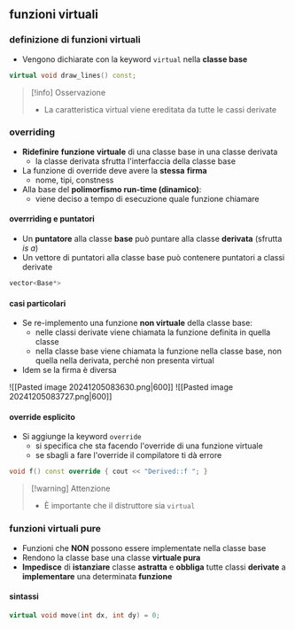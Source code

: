 ## funzioni virtuali
### definizione di funzioni virtuali
- Vengono dichiarate con la keyword ```virtual``` nella **classe base**
```cpp
virtual void draw_lines() const;
```

>[!info] Osservazione
>- La caratteristica virtual viene ereditata da tutte le cassi derivate

### overriding
- **Ridefinire** **funzione** **virtuale** di una classe base in una classe derivata
	- la classe derivata sfrutta l'interfaccia della classe base
- La funzione di override deve avere la **stessa** **firma**
	- nome, tipi, constness
- Alla base del **polimorfismo run-time (dinamico)**:
	- viene deciso a tempo di esecuzione quale funzione chiamare
#### overrriding e puntatori
- Un **puntatore** alla classe **base** può puntare alla classe **derivata** (sfrutta _is a_)
- Un vettore di puntatori alla classe base può contenere puntatori a classi derivate
```cpp
vector<Base*>
```
#### casi particolari
- Se re-implemento una funzione **non virtuale** della classe base:
	- nelle classi derivate viene chiamata la funzione definita in quella classe
	- nella classe base viene chiamata la funzione nella classe base, non quella nella derivata, perché non presenta virtual
- Idem se la firma è diversa

![[Pasted image 20241205083630.png|600]]
![[Pasted image 20241205083727.png|600]]
#### override esplicito
- Si aggiunge la keyword ```override```
	- si specifica che sta facendo l'override di una funzione virtuale
	- se sbagli a fare l'override il compilatore ti dà errore
```cpp
void f() const override { cout << "Derived::f "; }
```

>[!warning] Attenzione
>- È importante che il distruttore sia ```virtual```

### funzioni virtuali pure
- Funzioni che **NON** possono essere implementate nella classe base
- Rendono la classe base una classe **virtuale pura**
- **Impedisce** di **istanziare** classe **astratta** e **obbliga** tutte classi **derivate** a **implementare** una determinata **funzione**
#### sintassi
```cpp
virtual void move(int dx, int dy) = 0;
```
